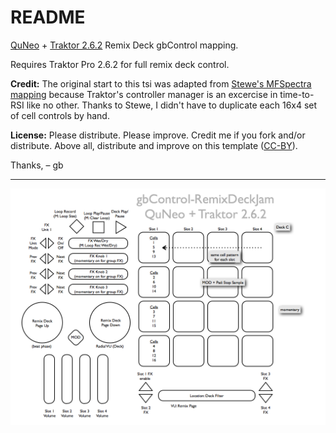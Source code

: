 # README

[QuNeo](http://www.keithmcmillen.com/QuNeo/overview) + [Traktor 2.6.2](http://www.native-instruments.com/) Remix Deck gbControl mapping.

Requires Traktor Pro 2.6.2 for full remix deck control.

**Credit:** The original start to this tsi was adapted from [Stewe's MFSpectra mapping](https://maps.djtechtools.com/mappings/1681) because Traktor's controller manager is an excercise in time-to-RSI like no other. Thanks to Stewe, I didn't have to duplicate each 16x4 set of cell controls by hand.

**License:** Please distribute. Please improve. Credit me if you fork and/or distribute. Above all, distribute and improve on this template ([CC-BY](http://creativecommons.org/licenses/by/3.0/)).

Thanks, – gb

---

![](gbControl-QNRemixDeckJam.png)
